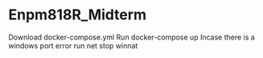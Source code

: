 # Enpm818R_Midterm
Download docker-compose.yml
Run docker-compose up
Incase there is a windows port error run net stop winnat

